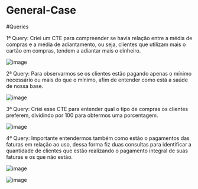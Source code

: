 # General-Case


#Queries

1ª Query: Criei um CTE para compreender se havia relação entre a média de compras e a média de adiantamento, ou seja, clientes que utilizam mais o cartão em compras, tendem a adiantar mais o dinheiro.

![image](https://github.com/user-attachments/assets/964c0d17-5545-42c8-98d4-ddbf533d9e49)

2ª Query: Para observarmos se os clientes estão pagando apenas o mínimo necessário ou mais do que o mínimo, afim de entender como está a saúde de nossa base.

![image](https://github.com/user-attachments/assets/43df239d-2b07-4597-aced-b37cd7825fab)

3ª Query: Criei esse CTE para entender qual o tipo de compras os clientes preferem, dividindo por 100 para obtermos uma porcentagem.

![image](https://github.com/user-attachments/assets/f9d66738-71a4-4d35-8ec4-4b9249aaf9c1)

4ª Query: Importante entendermos também como estão o pagamentos das faturas em relação ao uso, dessa forma fiz duas consultas para identificar a quantidade de clientes que estão realizando o pagamento integral de suas faturas e os que não estão.

![image](https://github.com/user-attachments/assets/cf8d7056-d975-4388-8cd2-6f4725a02f03)

![image](https://github.com/user-attachments/assets/51f67fdc-5217-45c6-b7a9-84275d764d17)

